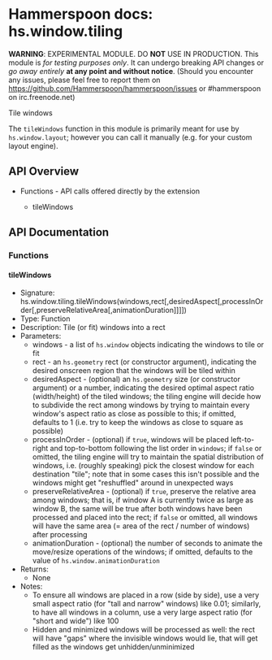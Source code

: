 # Hammerspoon docs: hs.window.tiling

**WARNING**: EXPERIMENTAL MODULE. DO **NOT** USE IN PRODUCTION.
This module is *for testing purposes only*. It can undergo breaking API changes or *go away entirely* **at any point and without notice**.
(Should you encounter any issues, please feel free to report them on https://github.com/Hammerspoon/hammerspoon/issues
or #hammerspoon on irc.freenode.net)

Tile windows

The `tileWindows` function in this module is primarily meant for use by `hs.window.layout`; however you can call it manually
(e.g. for your custom layout engine).

## API Overview
* Functions - API calls offered directly by the extension</li>
  * tileWindows

## API Documentation

### Functions

#### tileWindows
  * Signature: hs.window.tiling.tileWindows(windows,rect[,desiredAspect[,processInOrder[,preserveRelativeArea[,animationDuration]]]])
  * Type: Function
  * Description: Tile (or fit) windows into a rect
  * Parameters:
      * windows - a list of `hs.window` objects indicating the windows to tile or fit
      * rect - an `hs.geometry` rect (or constructor argument), indicating the desired onscreen region that the windows will be tiled within
      * desiredAspect - (optional) an `hs.geometry` size (or constructor argument) or a number, indicating the desired optimal aspect ratio (width/height) of the tiled
        windows; the tiling engine will decide how to subdivide the rect among windows by trying to maintain every window's aspect ratio
        as close as possible to this; if omitted, defaults to 1 (i.e. try to keep the windows as close to square as possible)
      * processInOrder - (optional) if `true`, windows will be placed left-to-right and top-to-bottom following the list order in `windows`;
        if `false` or omitted, the tiling engine will try to maintain the spatial distribution of windows, i.e. (roughly speaking) pick
        the closest window for each destination "tile"; note that in some cases this isn't possible and the windows might get "reshuffled" around in unexpected ways
      * preserveRelativeArea - (optional) if `true`, preserve the relative area among windows; that is, if window A is currently twice as large
        as window B, the same will be true after both windows have been processed and placed into the rect; if `false` or omitted, all windows
        will have the same area (= area of the rect / number of windows) after processing
      * animationDuration - (optional) the number of seconds to animate the move/resize operations of the windows; if omitted, defaults to
        the value of `hs.window.animationDuration`
  * Returns:
      * None
  * Notes:
      * To ensure all windows are placed in a row (side by side), use a very small aspect ratio (for "tall and narrow" windows) like 0.01;
        similarly, to have all windows in a column, use a very large aspect ratio (for "short and wide") like 100
      * Hidden and minimized windows will be processed as well: the rect will have "gaps" where the invisible windows
        would lie, that will get filled as the windows get unhidden/unminimized
